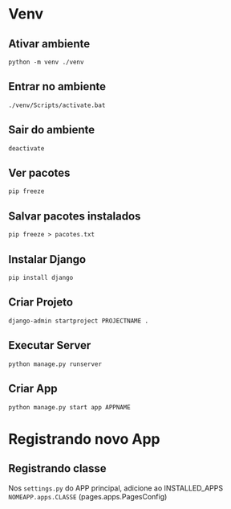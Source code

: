 # Venv
## Ativar ambiente
`python -m venv ./venv`

## Entrar no ambiente
`./venv/Scripts/activate.bat`

## Sair do ambiente
`deactivate`

## Ver pacotes
`pip freeze`

## Salvar pacotes instalados
`pip freeze > pacotes.txt`

## Instalar Django
`pip install django`

## Criar Projeto
`django-admin startproject PROJECTNAME .`

## Executar Server
`python manage.py runserver`

## Criar App
`python manage.py start app APPNAME`


# Registrando novo App
## Registrando classe
Nos `settings.py` do APP principal, adicione ao INSTALLED_APPS `NOMEAPP.apps.CLASSE` (pages.apps.PagesConfig)
